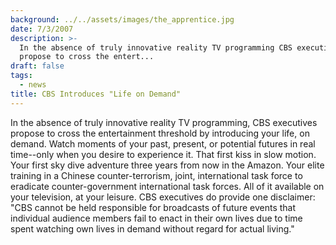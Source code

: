 ```yaml
---
background: ../../assets/images/the_apprentice.jpg
date: 7/3/2007
description: >-
  In the absence of truly innovative reality TV programming CBS executives
  propose to cross the entert...
draft: false
tags:
  - news
title: CBS Introduces "Life on Demand"
---
```


In the absence of truly innovative reality TV programming, CBS executives propose to cross the entertainment threshold by introducing your life, on demand. Watch moments of your past, present, or potential futures in real time--only when you desire to experience it. That first kiss in slow motion. Your first sky dive adventure three years from now in the Amazon. Your elite training in a Chinese counter-terrorism, joint, international task force to eradicate counter-government international task forces. All of it available on your television, at your leisure. CBS executives do provide one disclaimer: "CBS cannot be held responsible for broadcasts of future events that individual audience members fail to enact in their own lives due to time spent watching own lives in demand without regard for actual living."

